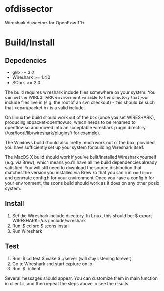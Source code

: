 ofdissector
===========

Wireshark dissectors for OpenFlow 1.1+

Build/Install
=============

Depedencies
-----------
 * glib >= 2.0
 * Wireshark >= 1.4.0
 * SCons >= 2.0

The build requires wireshark include files somewhere on your system.  You can 
set the WIRESHARK environment variable to the directory that your include files 
live in (e.g. the root of an svn checkout) - this should be such that 
<epan/packet.h> is a valid include.

On Linux the build should work out of the box (once you set WIRESHARK), 
producing libpacket-openflow.so, which needs to be renamed to openflow.so and 
moved into an acceptable wireshark plugin directory 
(/usr/local/lib/wireshark/plugins/<ver>/ for example).  

The Windows build should also pretty much work out of the box, provided you have
sufficiently set up your system for building Wireshark itself.

The MacOS X build should work if you've built/installed Wireshark yourself (e.g.
via Brew), which means you'll have all the build dependencies already satisfied.
You will still need to download the source distribution that matches the version
you installed via Brew so that you can run `configure` and generate config.h for
your environment.  Once you have a config.h for your environment, the scons 
build should work as it does on any other posix system.

Install
-------
1) Set the Wireshark include directory. In Linux, this should be:
   $ export WIRESHARK=/usr/include/wireshark
2) Run:
   $ cd src
   $ scons install
3) Run Wireshark

Test
----
1) Run:
   $ cd test
   $ make
   $ ./server (will stay listening forever)
2) Go to Wireshark and start capture on lo
3) Run:
   $ ./client

Several messages should appear. You can customize them in main function in 
client.c, and then repeat the steps above to see the results.
